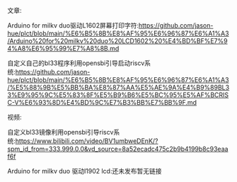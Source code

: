 文章:

Arduino for milkv duo驱动L1602屏幕打印字符:https://github.com/jason-hue/plct/blob/main/%E6%B5%8B%E8%AF%95%E6%96%87%E6%A1%A3/Arduino%20for%20milkv%20duo%20LCD1602%20%E4%BD%BF%E7%94%A8%E6%95%99%E7%A8%8B.md



自定义自己的bl33程序利用opensbi引导启动riscv系统:https://github.com/jason-hue/plct/blob/main/%E6%B5%8B%E8%AF%95%E6%96%87%E6%A1%A3/%E5%88%9B%E5%BB%BA%E8%87%AA%E5%AE%9A%E4%B9%89BL33%E9%95%9C%E5%83%8F%E5%B9%B6%E5%BC%95%E5%AF%BCRISC-V%E6%93%8D%E4%BD%9C%E7%B3%BB%E7%BB%9F.md



视频:

自定义bl33镜像利用opensbi引导riscv系统:https://www.bilibili.com/video/BV1umbweDEnK/?spm_id_from=333.999.0.0&vd_source=8a52ecadc475c2b9b4199b8c93eaaf6f



Arduino for milkv duo 驱动l1902 lcd:还未发布暂无链接
